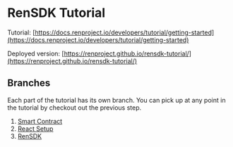 # RenSDK Tutorial

Tutorial: [https://docs.renproject.io/developers/tutorial/getting-started](https://docs.renproject.io/developers/tutorial/getting-started)

Deployed version: [https://renproject.github.io/rensdk-tutorial/](https://renproject.github.io/rensdk-tutorial/)

## Branches

Each part of the tutorial has its own branch. You can pick up at any point in the tutorial by checkout out the previous step.

1. [Smart Contract](https://github.com/renproject/rensdk-tutorial/tree/1-smart-contract)
2. [React Setup](https://github.com/renproject/rensdk-tutorial/tree/2-react-setup)
3. [RenSDK](https://github.com/renproject/rensdk-tutorial/tree/3-rensdk)
